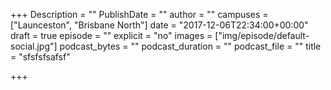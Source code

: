 +++
Description = ""
PublishDate = ""
author = ""
campuses = ["Launceston", "Brisbane North"]
date = "2017-12-06T22:34:00+00:00"
draft = true
episode = ""
explicit = "no"
images = ["img/episode/default-social.jpg"]
podcast_bytes = ""
podcast_duration = ""
podcast_file = ""
title = "sfsfsfsafsf"

+++
